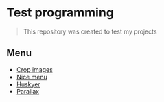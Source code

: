 # Test programming
> This repository was created to test my projects

## Menu
- [Crop images](https://srphilippe.github.io/learning/crop-images)
- [Nice menu](https://srphilippe.github.io/learning/nice-menu/app)
- [Huskyer](https://srphilippe.github.io/learning/Huskyer)
- [Parallax](https://srphilippe.github.io/learning/parallax)
[](https://srphilippe.github.io/learning/)
